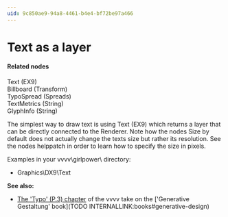 ```yaml
---
uid: 9c850ae9-94a8-4461-b4e4-bf72be97a466
---
```


# Text as a layer


#### Related nodes
<span class="node">Text (EX9)</span>  
<span class="node">Billboard (Transform)</span>  
<span class="node">TypoSpread (Spreads)</span>  
<span class="node">TextMetrics (String)</span>  
<span class="node">GlyphInfo (String)</span>  



The simplest way to draw text is using <span class="node">Text (EX9)</span> which returns a layer that can be directly connected to the Renderer. Note how the nodes <span class="pin">Size</span> by default does not actually change the texts size but rather its resolution. See the nodes helppatch in order to learn how to specify the size in pixels.  

Examples in your vvvv\girlpower\ directory:  
* Graphics\DX9\Text  

**See also:**  
* <a href="https://vvvv.org/contribution/parasitic-design-a-vvvv-beginners-cookbook" class="extURL contribution" target="_blank">The 'Typo' (P.3) chapter</a> of the vvvv take on the ['Generative Gestaltung' book](TODO INTERNALLINK:books#generative-design)  




